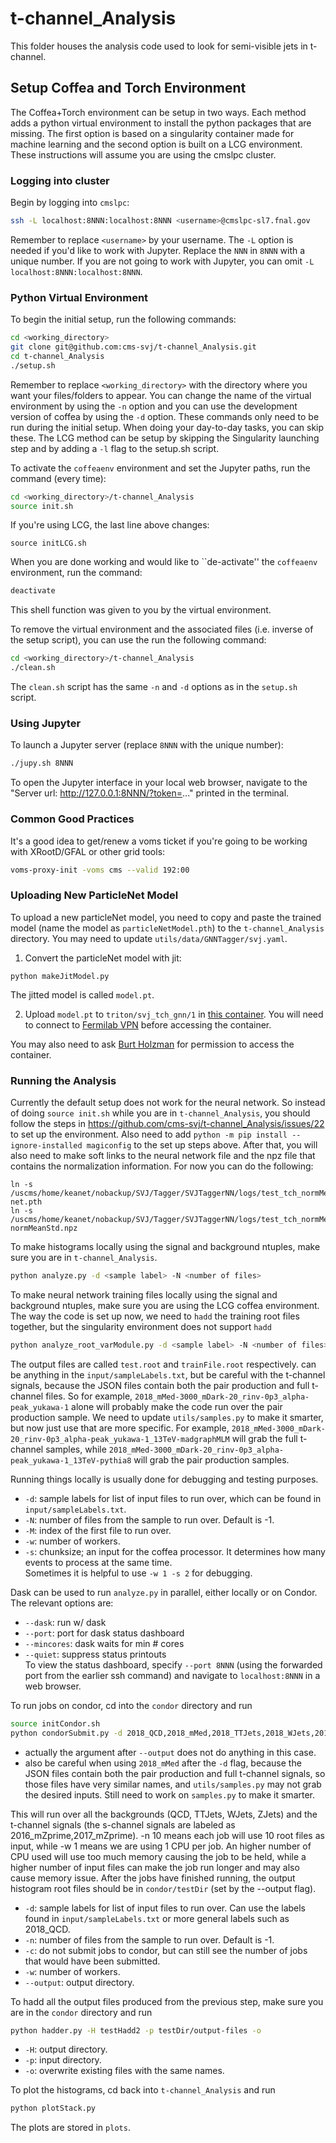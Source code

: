 # t-channel_Analysis

This folder houses the analysis code used to look for semi-visible jets in t-channel.

## Setup Coffea and Torch Environment

The Coffea+Torch environment can be setup in two ways. Each method adds a python virtual environment to install the python packages that are missing. The first option is based on a singularity container made for machine learning and the second option is built on a LCG environment. These instructions will assume you are using the cmslpc cluster.

### Logging into cluster

Begin by logging into `cmslpc`:
```bash
ssh -L localhost:8NNN:localhost:8NNN <username>@cmslpc-sl7.fnal.gov
```
Remember to replace `<username>` by your username. The `-L` option is needed if you'd like to work with Jupyter. Replace the `NNN` in `8NNN` with a unique number.
If you are not going to work with Jupyter, you can omit `-L localhost:8NNN:localhost:8NNN`.

### Python Virtual Environment

To begin the initial setup, run the following commands:
```bash
cd <working_directory>
git clone git@github.com:cms-svj/t-channel_Analysis.git
cd t-channel_Analysis
./setup.sh
```
Remember to replace `<working_directory>` with the directory where you want your files/folders to appear. You can change the name of the virtual environment by using the `-n` option and you can use the development version of coffea by using the `-d` option. These commands only need to be run during the initial setup. When doing your day-to-day tasks, you can skip these. The LCG method can be setup by skipping the Singularity launching step and by adding a `-l` flag to the setup.sh script.

To activate the `coffeaenv` environment and set the Jupyter paths, run the command (every time):
```bash
cd <working_directory>/t-channel_Analysis
source init.sh
```

If you're using LCG, the last line above changes:
```
source initLCG.sh
```

When you are done working and would like to ``de-activate'' the `coffeaenv` environment, run the command:
```bash
deactivate
```
This shell function was given to you by the virtual environment.

To remove the virtual environment and the associated files (i.e. inverse of the setup script), you can use the run the following command:
```bash
cd <working_directory>/t-channel_Analysis
./clean.sh
```
The `clean.sh` script has the same `-n` and `-d` options as in the `setup.sh` script.

### Using Jupyter

To launch a Jupyter server (replace `8NNN` with the unique number):
```bash
./jupy.sh 8NNN
```

To open the Jupyter interface in your local web browser, navigate to the "Server url: http://127.0.0.1:8NNN/?token=..." printed in the terminal.

### Common Good Practices

It's a good idea to get/renew a voms ticket if you're going to be working with XRootD/GFAL or other grid tools:
```bash
voms-proxy-init -voms cms --valid 192:00
```

### Uploading New ParticleNet Model
To upload a new particleNet model, you need to copy and paste the trained model (name the model as `particleNetModel.pth`) to the `t-channel_Analysis` directory. You may need to update `utils/data/GNNTagger/svj.yaml`.
1. Convert the particleNet model with jit:
```
python makeJitModel.py
```
The jitted model is called `model.pt`.

2. Upload `model.pt` to `triton/svj_tch_gnn/1` in [this container](https://test-burt-3.okddev.fnal.gov/buckets/triton-models/browse). You will need to connect to [Fermilab VPN](https://redtop.fnal.gov/guide-to-vpn-connections-to-fermilab/) before accessing the container.

You may also need to ask [Burt Holzman](https://computing.fnal.gov/burt-holzman/) for permission to access the container. 

### Running the Analysis
Currently the default setup does not work for the neural network. So instead of doing `source init.sh` while you are in `t-channel_Analysis`,
you should follow the steps in https://github.com/cms-svj/t-channel_Analysis/issues/22 to set up the environment.
Also need to add `python -m pip install --ignore-installed magiconfig` to the set up steps above.
After that, you will also need to make soft links to the neural network file and the npz file that contains the normalization information.
For now you can do the following:
```
ln -s /uscms/home/keanet/nobackup/SVJ/Tagger/SVJTaggerNN/logs/test_tch_normMeanStd/net.pth net.pth
ln -s /uscms/home/keanet/nobackup/SVJ/Tagger/SVJTaggerNN/logs/test_tch_normMeanStd/normMeanStd.npz normMeanStd.npz
```
To make histograms locally using the signal and background ntuples, make sure you are in `t-channel_Analysis`.
```bash
python analyze.py -d <sample label> -N <number of files>
```
To make neural network training files locally using the signal and background ntuples, make sure you are using the LCG coffea environment. The way the code is set up now, we need to `hadd` the training root files together, but the singularity environment does not support `hadd`
```bash
python analyze_root_varModule.py -d <sample label> -N <number of files>
```
The output files are called `test.root` and `trainFile.root` respectively.
<sample label> can be anything in the `input/sampleLabels.txt`, but be careful with the t-channel signals, because the JSON files contain both the pair production and full t-channel files. So for example, `2018_mMed-3000_mDark-20_rinv-0p3_alpha-peak_yukawa-1` alone will probably make the code run over the pair production sample. We need to update `utils/samples.py` to make it smarter, but now just use <sample label> that are more specific. For example, `2018_mMed-3000_mDark-20_rinv-0p3_alpha-peak_yukawa-1_13TeV-madgraphMLM` will grab the full t-channel samples, while `2018_mMed-3000_mDark-20_rinv-0p3_alpha-peak_yukawa-1_13TeV-pythia8` will grab the pair production samples.

Running things locally is usually done for debugging and testing purposes.
* `-d`: sample labels for list of input files to run over, which can be found in `input/sampleLabels.txt`.
* `-N`: number of files from the sample to run over. Default is -1.
* `-M`: index of the first file to run over.
* `-w`: number of workers.
* `-s`: chunksize; an input for the coffea processor. It determines how many events to process at the same time.  
Sometimes it is helpful to use `-w 1 -s 2` for debugging.

Dask can be used to run `analyze.py` in parallel, either locally or on Condor. The relevant options are:
* `--dask`: run w/ dask
* `--port`: port for dask status dashboard
* `--mincores`: dask waits for min # cores
* `--quiet`: suppress status printouts  
To view the status dashboard, specify `--port 8NNN` (using the forwarded port from the earlier ssh command)
and navigate to `localhost:8NNN` in a web browser.

To run jobs on condor, cd into the `condor` directory and run
```bash
source initCondor.sh
python condorSubmit.py -d 2018_QCD,2018_mMed,2018_TTJets,2018_WJets,2018_ZJets -n 5 -w 1 --output [output directory] -p --pout [eos output directory for storing the training files]
```
* actually the argument after `--output` does not do anything in this case.
* also be careful when using `2018_mMed` after the `-d` flag, because the JSON files contain both the pair production and full t-channel signals, so those files have very similar names, and `utils/samples.py` may not grab the desired inputs. Still need to work on `samples.py` to make it smarter.

This will run over all the backgrounds (QCD, TTJets, WJets, ZJets) and the t-channel signals (the s-channel signals are labeled as 2016_mZprime,2017_mZprime). -n 10 means each job will use 10 root files as input, while -w 1 means we are using 1 CPU per job. An higher number of CPU used will use too much memory causing the job to be held, while a higher number of input files can make the job run longer and may also cause memory issue. After the jobs have finished running, the output histogram root files should be in `condor/testDir` (set by the --output flag).
* `-d`: sample labels for list of input files to run over. Can use the labels found in `input/sampleLabels.txt` or more general labels such as 2018_QCD.
* `-n`: number of files from the sample to run over. Default is -1.
* `-c`: do not submit jobs to condor, but can still see the number of jobs that would have been submitted.
* `-w`: number of workers.
* `--output`: output directory.

To hadd all the output files produced from the previous step, make sure you are in the `condor` directory and run
```bash
python hadder.py -H testHadd2 -p testDir/output-files -o
```
* `-H`: output directory.
* `-p`: input directory.
* `-o`: overwrite existing files with the same names.

To plot the histograms, cd back into `t-channel_Analysis` and run
```bash
python plotStack.py
```
The plots are stored in `plots`.
